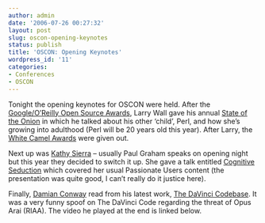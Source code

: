 ```yaml
---
author: admin
date: '2006-07-26 00:27:32'
layout: post
slug: oscon-opening-keynotes
status: publish
title: 'OSCON: Opening Keynotes'
wordpress_id: '11'
categories:
- Conferences
- OSCON
---
```


Tonight the opening keynotes for OSCON were held. After the
[Google/O’Reilly Open Source
Awards](http://conferences.oreillynet.com/cs/os2006/view/e_sess/9521),
Larry Wall gave his annual [State of the
Onion](http://conferences.oreillynet.com/cs/os2006/view/e_sess/9540) in
which he talked about his other ‘child’, Perl, and how she’s growing
into adulthood (Perl will be 20 years old this year). After Larry, the
[White Camel
Awards](http://conferences.oreillynet.com/cs/os2006/view/e_sess/9541)
were given out.

Next up was [Kathy Sierra](http://headrush.typepad.com/) – usually Paul
Graham speaks on opening night but this year they decided to switch it
up. She gave a talk entitled [Cognitive
Seduction](http://conferences.oreillynet.com/cs/os2006/view/e_sess/9542)
which covered her usual Passionate Users content (the presentation was
quite good, I can’t really do it justice here).

Finally, [Damian
Conway](http://conferences.oreillynet.com/cs/os2006/view/e_spkr/24) read
from his latest work, [The DaVinci
Codebase](http://conferences.oreillynet.com/cs/os2006/view/e_sess/9414).
It was a very funny spoof on The DaVinci Code regarding the threat of
Opus Arai (RIAA). The video he played at the end is linked below.
